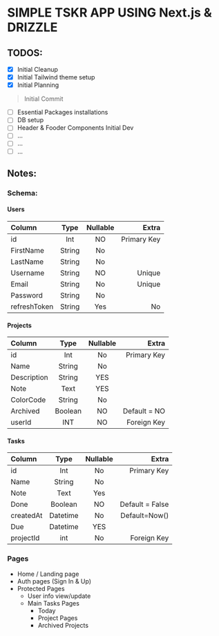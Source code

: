 # SIMPLE TSKR APP USING Next.js & DRIZZLE

## TODOS:

- [x] Initial Cleanup
- [x] Initial Tailwind theme setup
- [x] Initial Planning

> Initial Commit

- [ ] Essential Packages installations
- [ ] DB setup
- [ ] Header & Fooder Components Initial Dev
- [ ] ...
- [ ] ...
- [ ] ...

## Notes:

### Schema:

#### Users

| Column       |  Type  | Nullable |       Extra |
| :----------- | :----: | :------: | ----------: |
| id           |  Int   |    NO    | Primary Key |
| FirstName    | String |    No    |             |
| LastName     | String |    No    |             |
| Username     | String |    NO    |      Unique |
| Email        | String |    No    |      Unique |
| Password     | String |    No    |             |
| refreshToken | String |   Yes    |          No |

#### Projects

| Column      |  Type   | Nullable |        Extra |
| :---------- | :-----: | :------: | -----------: |
| id          |   Int   |    No    |  Primary Key |
| Name        | String  |    No    |              |
| Description | String  |   YES    |              |
| Note        |  Text   |   YES    |              |
| ColorCode   | String  |    No    |              |
| Archived    | Boolean |    NO    | Default = NO |
| userId      |   INT   |    NO    |  Foreign Key |

#### Tasks

| Column    |   Type   | Nullable |           Extra |
| :-------- | :------: | :------: | --------------: |
| id        |   Int    |    No    |     Primary Key |
| Name      |  String  |    No    |                 |
| Note      |   Text   |   Yes    |                 |
| Done      | Boolean  |    NO    | Default = False |
| createdAt | Datetime |    No    |   Default=Now() |
| Due       | Datetime |   YES    |                 |
| projectId |   int    |    No    |     Foreign Key |

### Pages

- Home / Landing page
- Auth pages (Sign In & Up)
- Protected Pages
  - User info view/update
  - Main Tasks Pages
    - Today
    - Project Pages
    - Archived Projects
